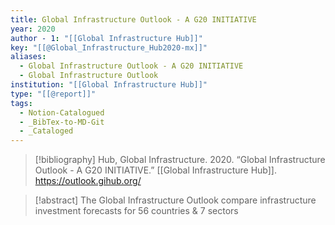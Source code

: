 ```yaml
---
title: Global Infrastructure Outlook - A G20 INITIATIVE
year: 2020
author - 1: "[[Global Infrastructure Hub]]"
key: "[[@Global_Infrastructure_Hub2020-mx]]"
aliases:
  - Global Infrastructure Outlook - A G20 INITIATIVE
  - Global Infrastructure Outlook
institution: "[[Global Infrastructure Hub]]"
type: "[[@report]]"
tags:
  - Notion-Catalogued
  - _BibTex-to-MD-Git
  - _Cataloged
---
```


> [!bibliography]
> Hub, Global Infrastructure. 2020. “Global Infrastructure Outlook - A G20 INITIATIVE.” [[Global Infrastructure Hub]]. https://outlook.gihub.org/

> [!abstract]
> The Global Infrastructure Outlook compare infrastructure investment forecasts for 56 countries & 7 sectors